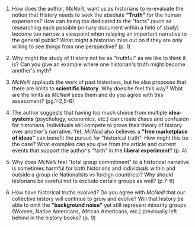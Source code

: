 1) How does the author, *McNeill*, want us as historians to re-evaluate the notion that History needs to seek the absolute **"Truth"** for the human experience? How can being too dedicated to the "facts" (such as researching each possible primary document within a field of study) become too narrow a viewpoint when relaying an important narrative to the general public? What might a historian miss out on if they are only willing to see things from one perspective? (p. 1)

2) Why might the study of History not be as "truthful" as we like to think it is? Can you give an example where one historian's truth might become another's myth?

3) *McNeill* applauds the work of past historians, but he also proposes that there are limits to **scientific history**. Why does he feel this way? What are the limits as *McNeiil* sees them and do you agree with this assessment? (pg.1-2,5-6)

4) The author suggests that having too much choice from multiple **idea-systems** (psychology, economics, etc.) can create chaos and confusion for historians. Individuals will compete to prove their theory of history over another's narrative. Yet, *McNeill* also believes a **"free marketplace of ideas"** can benefit the pursuit for "historical truth". How might this be the case? What examples can you give from the article and current events that support the author's "faith" in the **liberal experiment**? (p. 4)

5) Why does *McNeill* feel "total group commitment" to a historical narrative is sometimes harmful for both historians and individuals within and outside a group (ie Nationalists vs foreign countries)?  Why should historians be careful not to exclude certain groups as well? (p.7-8)

6) How have historical truths evolved? Do you agree with *McNeill* that our collective history will continue to grow and evolve? Will that history be able to omit the **"background noise"** yet still represent minority groups (Women, Native Americans, African Americans, etc.) previously left behind in the history books? (p. 9)
